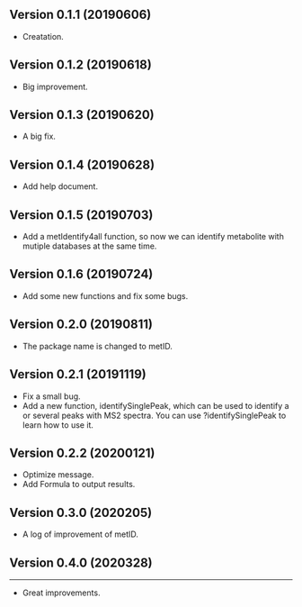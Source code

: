 ## Version 0.1.1 (20190606)

* Creatation.

## Version 0.1.2 (20190618)

* Big improvement.

## Version 0.1.3 (20190620)

* A big fix.

## Version 0.1.4 (20190628)

* Add help document.

## Version 0.1.5 (20190703)

* Add a metIdentify4all function, so now we can identify metabolite with mutiple databases at the same time.

## Version 0.1.6 (20190724)

* Add some new functions and fix some bugs.

## Version 0.2.0 (20190811)

* The package name is changed to metID.

## Version 0.2.1 (20191119)

* Fix a small bug.
* Add a new function, identifySinglePeak, which can be used to identify a or several peaks with MS2 spectra. You can use ?identifySinglePeak to learn how to use it.


## Version 0.2.2 (20200121)

* Optimize message.
* Add Formula to output results.

## Version 0.3.0 (2020205)

* A log of improvement of metID.

## Version 0.4.0 (2020328)
--------------
* Great improvements.
